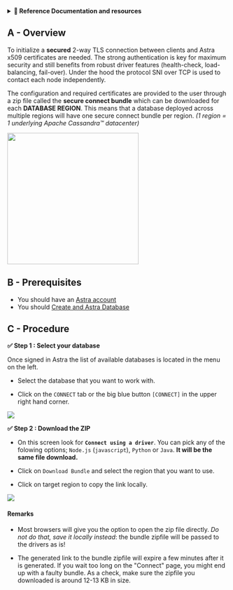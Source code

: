 <details>
<summary><b> 📖 Reference Documentation and resources</b></summary>
<ol>
<li><a href="https://docs.datastax.com/en/astra/docs/obtaining-database-credentials.html"><b>📖  Astra Docs</b> - Download Cloud Secure Bundle</a>
<li><a href="https://www.youtube.com/watch?v=PNQM-Bsyibg&list=PL2g2h-wyI4SpWK1G3UaxXhzZc6aUFXbvL&index=7"><b>🎥 Youtube Video</b> - Walk through secure </a>
</ol>
</details>

## A - Overview

To initialize a **secured** 2-way TLS connection between clients and Astra x509 certificates are needed. The strong authentication is key for maximum security and still benefits from robust driver features (health-check, load-balancing, fail-over). Under the hood the protocol SNI over TCP is used to contact each node independently.

The configuration and required certificates are provided to the user through a zip file called the **secure connect bundle** which can be downloaded for each **DATABASE REGION**. This means that a database deployed across multiple regions will have one secure connect bundle per region. _(1 region = 1 underlying Apache Cassandra™ datacenter)_

<img src="/img/astra/secureconnectbundle-doc.png" height="300px" />

## B - Prerequisites

- You should have an [Astra account](http://astra.datastax.com/)
- You should [Create and Astra Database](/astra-create-instance)

## C - Procedure

**✅ Step 1 : Select your database**

Once signed in Astra the list of available databases is located in the menu on the left.

- Select the database that you want to work with.

- Click on the `CONNECT` tab or the big blue button `[CONNECT]` in the upper right hand corner.

<img src="/img/astra/secureconnectbundle-db.png" />

**✅ Step 2 : Download the ZIP**

- On this screen look for **`Connect using a driver`**. You can pick any of the folowing options; `Node.js` (`javascript`), `Python` or `Java`. **It will be the same file download.**

- Click on `Download Bundle` and  select the region that you want to use.

- Click on target region to copy the link locally.

<img src="/img/astra/secureconnectbundle-regions.png" />

#### Remarks

- Most browsers will give you the option to open the zip file directly. _Do not do that, save it locally instead_: the bundle zipfile will be passed
  to the drivers as is!

- The generated link to the bundle zipfile will expire a few minutes after it is generated. If you wait too long on the "Connect" page,
  you might end up with a faulty bundle. As a check, make sure the zipfile you downloaded is around 12-13 KB in size.

